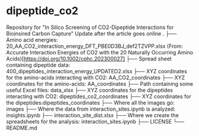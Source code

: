 # dipeptide_co2
Repository for "In Silico Screening of CO2-Dipeptide Interactions for Bioinsired Carbon Capture" 
Update after the article goes online
.
├── Amino acid energies: 20_AA_CO2_interaction_energy_DFT_PBE0D3BJ_def2TZVPP.xlsx (From: Accurate Interaction Energies of CO2 with the 20 Naturally Occurring Amino Acids)[https://doi.org/10.1002/cphc.202300027]
├── Spread sheet containing dipeptide data: 400_dipeptides_interaction_energy_UPDATED2.xlsx
├── XYZ coordinates for the amino-acids interacting with CO2: AA_CO2_coordinates
├── XYZ coordinates for the amino-acids: AA_coordinates
├── Path containing some useful Excel files: data_xlsx
├── XYZ coordinates for the dipeptides interacting with CO2: dipeptides_co2_coordinates
├── XYZ coordinates for the dipeptides:dipeptides_coordinates
├── Where all the images go: images
├── Where the data from interaction_sites.ipynb is analyzed: insights.ipynb
├── interaction_site_dist.xlsx
├── Where we create the spreadsheets for the analysis: interaction_sites.ipynb
├── LICENSE
└── README.md

